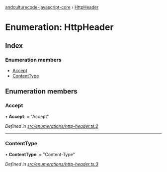 [andculturecode-javascript-core](../README.md) › [HttpHeader](httpheader.md)

# Enumeration: HttpHeader

## Index

### Enumeration members

* [Accept](httpheader.md#accept)
* [ContentType](httpheader.md#contenttype)

## Enumeration members

###  Accept

• **Accept**: = "Accept"

*Defined in [src/enumerations/http-header.ts:2](https://github.com/AndcultureCode/AndcultureCode.JavaScript.Core/blob/486779d/src/enumerations/http-header.ts#L2)*

___

###  ContentType

• **ContentType**: = "Content-Type"

*Defined in [src/enumerations/http-header.ts:3](https://github.com/AndcultureCode/AndcultureCode.JavaScript.Core/blob/486779d/src/enumerations/http-header.ts#L3)*
